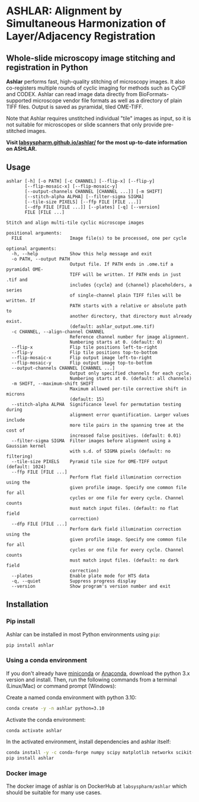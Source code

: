 # ASHLAR: Alignment by Simultaneous Harmonization of Layer/Adjacency Registration

## Whole-slide microscopy image stitching and registration in Python

**Ashlar** performs fast, high-quality stitching of microscopy images. It also
co-registers multiple rounds of cyclic imaging for methods such as CyCIF and
CODEX. Ashlar can read image data directly from BioFormats-supported microscope
vendor file formats as well as a directory of plain TIFF files. Output is saved
as pyramidal, tiled OME-TIFF.

Note that Ashlar requires unstitched individual "tile" images as input, so it is
not suitable for microscopes or slide scanners that only provide pre-stitched
images.

**Visit [labsyspharm.github.io/ashlar/](https://labsyspharm.github.io/ashlar/) for the most up-to-date information on ASHLAR.**

## Usage

```
ashlar [-h] [-o PATH] [-c CHANNEL] [--flip-x] [--flip-y]
       [--flip-mosaic-x] [--flip-mosaic-y]
       [--output-channels CHANNEL [CHANNEL ...]] [-m SHIFT]
       [--stitch-alpha ALPHA] [--filter-sigma SIGMA]
       [--tile-size PIXELS] [--ffp FILE [FILE ...]]
       [--dfp FILE [FILE ...]] [--plates] [-q] [--version]
       FILE [FILE ...]

Stitch and align multi-tile cyclic microscope images

positional arguments:
  FILE                  Image file(s) to be processed, one per cycle

optional arguments:
  -h, --help            Show this help message and exit
  -o PATH, --output PATH
                        Output file. If PATH ends in .ome.tif a pyramidal OME-
                        TIFF will be written. If PATH ends in just .tif and
                        includes {cycle} and {channel} placeholders, a series
                        of single-channel plain TIFF files will be written. If
                        PATH starts with a relative or absolute path to
                        another directory, that directory must already exist.
                        (default: ashlar_output.ome.tif)
  -c CHANNEL, --align-channel CHANNEL
                        Reference channel number for image alignment.
                        Numbering starts at 0. (default: 0)
  --flip-x              Flip tile positions left-to-right
  --flip-y              Flip tile positions top-to-bottom
  --flip-mosaic-x       Flip output image left-to-right
  --flip-mosaic-y       Flip output image top-to-bottom
  --output-channels CHANNEL [CHANNEL ...]
                        Output only specified channels for each cycle.
                        Numbering starts at 0. (default: all channels)
  -m SHIFT, --maximum-shift SHIFT
                        Maximum allowed per-tile corrective shift in microns
                        (default: 15)
  --stitch-alpha ALPHA  Significance level for permutation testing during
                        alignment error quantification. Larger values include
                        more tile pairs in the spanning tree at the cost of
                        increased false positives. (default: 0.01)
  --filter-sigma SIGMA  Filter images before alignment using a Gaussian kernel
                        with s.d. of SIGMA pixels (default: no filtering)
  --tile-size PIXELS    Pyramid tile size for OME-TIFF output (default: 1024)
  --ffp FILE [FILE ...]
                        Perform flat field illumination correction using the
                        given profile image. Specify one common file for all
                        cycles or one file for every cycle. Channel counts
                        must match input files. (default: no flat field
                        correction)
  --dfp FILE [FILE ...]
                        Perform dark field illumination correction using the
                        given profile image. Specify one common file for all
                        cycles or one file for every cycle. Channel counts
                        must match input files. (default: no dark field
                        correction)
  --plates              Enable plate mode for HTS data
  -q, --quiet           Suppress progress display
  --version             Show program's version number and exit
```

## Installation

### Pip install

Ashlar can be installed in most Python environments using `pip`:
``` bash
pip install ashlar
```

### Using a conda environment

If you don't already have [miniconda](https://docs.conda.io/en/latest/miniconda.html)
or [Anaconda](https://www.anaconda.com/products/individual), download the python
3.x version and install. Then, run the following commands from a terminal (Linux/Mac)
or command prompt (Windows):

Create a named conda environment with python 3.10:
```bash
conda create -y -n ashlar python=3.10
```

Activate the conda environment:
```bash
conda activate ashlar
```

In the activated environment, install dependencies and ashlar itself:
```bash
conda install -y -c conda-forge numpy scipy matplotlib networkx scikit-image=0.19 scikit-learn "tifffile>=2023.3.15" zarr pyjnius blessed
pip install ashlar
```

### Docker image

The docker image of ashlar is on DockerHub at `labsyspharm/ashlar` which should be
suitable for many use cases.
